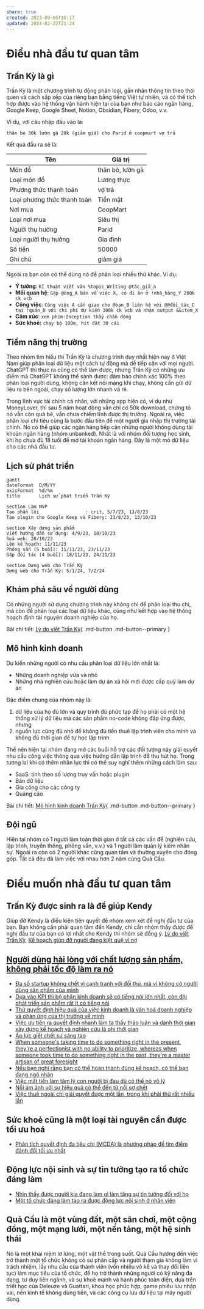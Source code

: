```yaml
---
share: true
created: 2023-09-05T16:17
updated: 2024-02-22T21:24
---
```

# Điều nhà đầu tư quan tâm
## Trấn Kỳ là gì
Trấn Kỳ là một chương trình tự động phân loại, gắn nhãn thông tin theo thói quen và cách sắp xếp của riêng bạn bằng tiếng Việt tự nhiên, và có thể tích hợp được vào hệ thống vận hành hiện tại của bạn như báo cáo ngân hàng, Google Keep, Google Sheet, Notion, Obsidian, Fibery, Odoo, v.v.

Ví dụ, với câu nhập đầu vào là:

```
thăn bò 30k lườn gà 20k (giảm giá) cho Parid ở coopmart vợ trả
```

Kết quả đầu ra sẽ là:

| Tên                         | Giá trị          |
| --------------------------- | ---------------- |
| Món đồ                      | thăn bò, lườn gà |
| Loại món đồ                 | Lương thực       |
| Phương thức thanh toán      | vợ trả           |
| Loại phương thức thanh toán | Tiền mặt         |
| Nơi mua                     | CoopMart         |
| Loại nơi mua                | Siêu thị         |
| Người thụ hưởng             | Parid            |
| Loại người thụ hưởng        | Gia đình         |
| Số tiền                     | 50000            |
| Ghi chú                     | giảm giá         |

Ngoài ra bạn còn có thể dùng nó để phân loại nhiều thứ khác. Ví dụ:
- **Ý tưởng**: `Kĩ thuật viết văn %topic_Writing @tác_giả_a`
- **Mối quan hệ**: `Gặp @ông_A bàn về việc X, có đi ăn ở !nhà_hàng_Y 200k ck vcb`
- **Công việc**: `Công việc A cần giao cho @bạn_B liên hệ với @@đối_tác_C tại !quán_D với chi phí dự kiến 300k ck vcb và nhận output &&item_X`
- **Cảm xúc**: `xem phim:Inception thấy chấn động`
- **Sức khoẻ:** `chạy bộ 100m, hít đất 30 cái`

## Tiềm năng thị trường
Theo nhóm tìm hiểu thì Trấn Kỳ là chương trình duy nhất hiện nay ở Việt Nam giúp phân loại dữ liệu một cách tự động mà dễ tiếp cận với mọi người. ChatGPT thì thực ra cũng có thể làm được, nhưng Trấn Kỳ có những ưu điểm mà ChatGPT không thể sánh được: đảm bảo chính xác 100% theo phân loại người dùng, không cần kết nối mạng khi chạy, không cần gửi dữ liệu ra bên ngoài, chạy số lượng lớn nhanh và rẻ.

Trong lĩnh vực tài chính cá nhân, với những app hiện có, ví dụ như MoneyLover, thì sau 5 năm hoạt động vẫn chỉ có 50k download, chứng tỏ nó vẫn còn quá bé, vẫn chưa chiếm lĩnh được thị trường. Ngoài ra, việc phân loại chi tiêu cũng là bước đầu tiên để một người gia nhập thị trường tài chính. Nó có thể giúp các ngân hàng tiếp cận những người không dùng tài khoản ngân hàng (nhóm unbanked). Nhất là với nhóm đối tượng học sinh, khi họ chưa đủ 18 tuổi để mở tài khoản ngân hàng. Đây là một mỏ dữ liệu cho các nhà đầu tư.

## Lịch sử phát triển
```mermaid
gantt
dateFormat  D/M/YY
axisFormat  %d/%m
title       Lịch sử phát triển Trấn Kỳ

section Làm MVP
Tạo phần lõi                 : crit, 5/7/23, 13/8/23
Tạo plugin cho Google Keep và Fibery: 23/8/23, 13/10/23

section Xây dựng sản phẩm
Viết hướng dẫn sử dụng: 4/9/23, 10/10/23
Sửa web: 28/10/23
Lên kế hoạch: 11/11/23
Phỏng vấn (5 buổi): 11/11/23, 23/11/23
Gặp đối tác (4 buổi): 18/11/23, 24/11/23

section Dựng web cho Trấn Kỳ
Dựng web cho Trấn Kỳ: 5/1/24, 7/2/24
```

## Khám phá sâu về người dùng
Có những người sử dụng chương trình này không chỉ để phân loại thu chi, mà còn để phân loại các loại dữ liệu khác, cũng như kết hợp vào hệ thống hoạch định tài nguyên doanh nghiệp của họ.

Bài chi tiết: [Lý do viết Trấn Kỳ](../../9%20Blog/L%C3%BD%20do%20vi%E1%BA%BFt%20Tr%E1%BA%A5n%20K%E1%BB%B3.md){ .md-button .md-button--primary }

## Mô hình kinh doanh
Dự kiến những người có nhu cầu phân loại dữ liệu lớn nhất là:
- Những doanh nghiệp vừa và nhỏ
- Những nhà nghiên cứu hoặc làm dự án xã hội mới được cấp quỹ làm dự án

Đặc điểm chung của nhóm này là:
1. dữ liệu của họ đủ lớn và quy trình đủ phức tạp để họ phải có một hệ thống xử lý dữ liệu mà các sản phẩm no-code không đáp ứng được, nhưng 
2. nguồn lực cũng đủ nhỏ để không đủ tiền thuê lập trình viên cho mình và không đủ thời gian để tự học lập trình

Thế nên hiện tại nhóm đang mở các buổi hỗ trợ các đối tượng này giải quyết nhu cầu công việc thông qua việc hướng dẫn lập trình để thu hút họ. Trong tương lai khi có thêm nhân lực thì có thể suy nghĩ thêm những cách làm sau:
- SaaS: tính theo số lượng truy vấn hoặc plugin
- Bán dữ liệu
- Gia công cho các công ty
- Quảng cáo

Bài chi tiết: [Mô hình kinh doanh Trấn Kỳ](../../9%20Blog/M%C3%B4%20h%C3%ACnh%20kinh%20doanh%20Tr%E1%BA%A5n%20K%E1%BB%B3.md){ .md-button .md-button--primary }

## Đội ngũ
Hiện tại nhóm có 1 người làm toàn thời gian ở tất cả các vấn đề (nghiên cứu, lập trình, truyền thông, phỏng vấn, v.v.) và 1 người làm quản lý kiêm nhân sự. Ngoài ra còn có 2 người khác cũng quan tâm và thường xuyên cho đóng góp. Tất cả đều đã làm việc với nhau hơn 2 năm cùng Quả Cầu.

# Điều muốn nhà đầu tư quan tâm
## Trấn Kỳ được sinh ra là để giúp Kendy
Giúp đỡ Kendy là điều kiện tiên quyết để nhóm xem xét đề nghị đầu tư của bạn. Bạn không cần phải quan tâm đến Kendy, chỉ cần nhóm thấy được đề nghị đầu tư của bạn có lợi nhất cho Kendy thì nhóm sẽ đồng ý.
[Lý do viết Trấn Kỳ](../../9%20Blog/L%C3%BD%20do%20vi%E1%BA%BFt%20Tr%E1%BA%A5n%20K%E1%BB%B3.md), [Kế hoạch giúp đỡ người đang kiệt quệ vì nợ](../K%E1%BA%BF%20ho%E1%BA%A1ch/K%E1%BA%BF%20ho%E1%BA%A1ch%20gi%C3%BAp%20%C4%91%E1%BB%A1%20ng%C6%B0%E1%BB%9Di%20%C4%91ang%20ki%E1%BB%87t%20qu%E1%BB%87%20v%C3%AC%20n%E1%BB%A3/index.md)

## [Người dùng hài lòng với chất lượng sản phẩm, không phải tốc độ làm ra nó](../../../../%E2%9A%A1Hi%E1%BB%83u%20bi%E1%BA%BFt%20s%C3%A2u/Qu%E1%BA%A3n%20l%C3%BD%20d%E1%BB%B1%20%C3%A1n,%20ph%C3%A1t%20tri%E1%BB%83n%20s%E1%BA%A3n%20ph%E1%BA%A9m,%20x%C3%A2y%20d%E1%BB%B1ng%20t%E1%BB%95%20ch%E1%BB%A9c/Ph%C3%A1t%20tri%E1%BB%83n%20s%E1%BA%A3n%20ph%E1%BA%A9m/Ng%C6%B0%E1%BB%9Di%20d%C3%B9ng%20h%C3%A0i%20l%C3%B2ng%20v%E1%BB%9Bi%20ch%E1%BA%A5t%20l%C6%B0%E1%BB%A3ng%20s%E1%BA%A3n%20ph%E1%BA%A9m,%20kh%C3%B4ng%20ph%E1%BA%A3i%20t%E1%BB%91c%20%C4%91%E1%BB%99%20l%C3%A0m%20ra%20n%C3%B3.md) 
- [Đa số startup không chết vì cạnh tranh với đối thủ, mà vì không có người dùng sản phẩm của mình](../../../../%E2%9A%A1Hi%E1%BB%83u%20bi%E1%BA%BFt%20s%C3%A2u/Qu%E1%BA%A3n%20l%C3%BD%20d%E1%BB%B1%20%C3%A1n,%20ph%C3%A1t%20tri%E1%BB%83n%20s%E1%BA%A3n%20ph%E1%BA%A9m,%20x%C3%A2y%20d%E1%BB%B1ng%20t%E1%BB%95%20ch%E1%BB%A9c/Th%C3%A0nh%20l%E1%BA%ADp%20d%E1%BB%B1%20%C3%A1n/Startup/%C4%90a%20s%E1%BB%91%20startup%20kh%C3%B4ng%20ch%E1%BA%BFt%20v%C3%AC%20c%E1%BA%A1nh%20tranh%20v%E1%BB%9Bi%20%C4%91%E1%BB%91i%20th%E1%BB%A7,%20m%C3%A0%20v%C3%AC%20kh%C3%B4ng%20c%C3%B3%20ng%C6%B0%E1%BB%9Di%20d%C3%B9ng%20s%E1%BA%A3n%20ph%E1%BA%A9m%20c%E1%BB%A7a%20m%C3%ACnh.md)
- [Dựa vào KPI thì bộ phận kinh doanh sẽ có tiếng nói lớn nhất, còn đội phát triển sản phẩm rất ít có tiếng nói](../../../../%E2%9A%A1Hi%E1%BB%83u%20bi%E1%BA%BFt%20s%C3%A2u/Qu%E1%BA%A3n%20l%C3%BD%20d%E1%BB%B1%20%C3%A1n,%20ph%C3%A1t%20tri%E1%BB%83n%20s%E1%BA%A3n%20ph%E1%BA%A9m,%20x%C3%A2y%20d%E1%BB%B1ng%20t%E1%BB%95%20ch%E1%BB%A9c/Ph%C3%A1t%20tri%E1%BB%83n%20s%E1%BA%A3n%20ph%E1%BA%A9m/Ch%E1%BB%89%20s%E1%BB%91/D%E1%BB%B1a%20v%C3%A0o%20KPI%20th%C3%AC%20b%E1%BB%99%20ph%E1%BA%ADn%20kinh%20doanh%20s%E1%BA%BD%20c%C3%B3%20ti%E1%BA%BFng%20n%C3%B3i%20l%E1%BB%9Bn%20nh%E1%BA%A5t,%20c%C3%B2n%20%C4%91%E1%BB%99i%20ph%C3%A1t%20tri%E1%BB%83n%20s%E1%BA%A3n%20ph%E1%BA%A9m%20r%E1%BA%A5t%20%C3%ADt%20c%C3%B3%20ti%E1%BA%BFng%20n%C3%B3i.md)
- [Thứ quyết định hiệu quả của việc kinh doanh là văn hoá doanh nghiệp và phản ứng của thị trường về mình](../../../../%E2%9A%A1Hi%E1%BB%83u%20bi%E1%BA%BFt%20s%C3%A2u/Qu%E1%BA%A3n%20l%C3%BD%20d%E1%BB%B1%20%C3%A1n,%20ph%C3%A1t%20tri%E1%BB%83n%20s%E1%BA%A3n%20ph%E1%BA%A9m,%20x%C3%A2y%20d%E1%BB%B1ng%20t%E1%BB%95%20ch%E1%BB%A9c/Qu%E1%BB%B9,%20g%E1%BB%8Di%20v%E1%BB%91n/G%E1%BB%8Dn%20v%E1%BB%91n%20%C4%91%E1%BA%A7u%20t%C6%B0/Th%E1%BB%A9%20quy%E1%BA%BFt%20%C4%91%E1%BB%8Bnh%20hi%E1%BB%87u%20qu%E1%BA%A3%20c%E1%BB%A7a%20vi%E1%BB%87c%20kinh%20doanh%20l%C3%A0%20v%C4%83n%20ho%C3%A1%20doanh%20nghi%E1%BB%87p%20v%C3%A0%20ph%E1%BA%A3n%20%E1%BB%A9ng%20c%E1%BB%A7a%20th%E1%BB%8B%20tr%C6%B0%E1%BB%9Dng%20v%E1%BB%81%20m%C3%ACnh.md)
- [Việc ưu tiên ra quyết định nhanh làm ta thấy thảo luận và dành thời gian xây dựng kế hoạch và nghiên cứu là phí thời gian](../../../../%E2%9A%A1Hi%E1%BB%83u%20bi%E1%BA%BFt%20s%C3%A2u/Qu%E1%BA%A3n%20l%C3%BD%20d%E1%BB%B1%20%C3%A1n,%20ph%C3%A1t%20tri%E1%BB%83n%20s%E1%BA%A3n%20ph%E1%BA%A9m,%20x%C3%A2y%20d%E1%BB%B1ng%20t%E1%BB%95%20ch%E1%BB%A9c/Ph%C3%A1t%20tri%E1%BB%83n%20s%E1%BA%A3n%20ph%E1%BA%A9m/Nghi%C3%AAn%20c%E1%BB%A9u,%20t%C3%ACm%20%C3%BD%20t%C6%B0%E1%BB%9Fng/L%C3%AAn%20k%E1%BA%BF%20ho%E1%BA%A1ch/Vi%E1%BB%87c%20%C6%B0u%20ti%C3%AAn%20ra%20quy%E1%BA%BFt%20%C4%91%E1%BB%8Bnh%20nhanh%20l%C3%A0m%20ta%20th%E1%BA%A5y%20th%E1%BA%A3o%20lu%E1%BA%ADn%20v%C3%A0%20d%C3%A0nh%20th%E1%BB%9Di%20gian%20x%C3%A2y%20d%E1%BB%B1ng%20k%E1%BA%BF%20ho%E1%BA%A1ch%20v%C3%A0%20nghi%C3%AAn%20c%E1%BB%A9u%20l%C3%A0%20ph%C3%AD%20th%E1%BB%9Di%20gian.md)
- [Áp lực giết chết sự sáng tạo](../../../../%E2%9A%A1Hi%E1%BB%83u%20bi%E1%BA%BFt%20s%C3%A2u/Qu%E1%BA%A3n%20l%C3%BD%20d%E1%BB%B1%20%C3%A1n,%20ph%C3%A1t%20tri%E1%BB%83n%20s%E1%BA%A3n%20ph%E1%BA%A9m,%20x%C3%A2y%20d%E1%BB%B1ng%20t%E1%BB%95%20ch%E1%BB%A9c/C%C3%B4ng%20vi%E1%BB%87c/%C3%81p%20l%E1%BB%B1c%20gi%E1%BA%BFt%20ch%E1%BA%BFt%20s%E1%BB%B1%20s%C3%A1ng%20t%E1%BA%A1o.md)
- [When someone's taking time to do something right in the present, they're a perfectionist with no ability to prioritize, whereas when someone took time to do something right in the past, they're a master artisan of great foresight](../../../../%E2%9A%A1Hi%E1%BB%83u%20bi%E1%BA%BFt%20s%C3%A2u/Qu%E1%BA%A3n%20l%C3%BD%20d%E1%BB%B1%20%C3%A1n,%20ph%C3%A1t%20tri%E1%BB%83n%20s%E1%BA%A3n%20ph%E1%BA%A9m,%20x%C3%A2y%20d%E1%BB%B1ng%20t%E1%BB%95%20ch%E1%BB%A9c/C%C3%B4ng%20vi%E1%BB%87c/S%E1%BA%AFp%20x%E1%BA%BFp%20%C4%91%E1%BB%99%20%C6%B0u%20ti%C3%AAn/When%20someone's%20taking%20time%20to%20do%20something%20right%20in%20the%20present,%20they're%20a%20perfectionist%20with%20no%20ability%20to%20prioritize,%20whereas%20when%20someone%20took%20time%20to%20do%20something%20right%20in%20the%20past,%20they're%20a%20master%20artisan%20of%20great%20foresight.md)
- [Nếu bạn nghĩ rằng bạn có thể hoàn thành đúng kế hoạch, có thể bạn đang ngộ nhận](../../../../%E2%9A%A1Hi%E1%BB%83u%20bi%E1%BA%BFt%20s%C3%A2u/Qu%E1%BA%A3n%20l%C3%BD%20d%E1%BB%B1%20%C3%A1n,%20ph%C3%A1t%20tri%E1%BB%83n%20s%E1%BA%A3n%20ph%E1%BA%A9m,%20x%C3%A2y%20d%E1%BB%B1ng%20t%E1%BB%95%20ch%E1%BB%A9c/C%C3%B4ng%20vi%E1%BB%87c/Th%E1%BB%9Di%20gian%20l%C3%A0m%20vi%E1%BB%87c/N%E1%BA%BFu%20b%E1%BA%A1n%20ngh%C4%A9%20r%E1%BA%B1ng%20b%E1%BA%A1n%20c%C3%B3%20th%E1%BB%83%20ho%C3%A0n%20th%C3%A0nh%20%C4%91%C3%BAng%20k%E1%BA%BF%20ho%E1%BA%A1ch,%20c%C3%B3%20th%E1%BB%83%20b%E1%BA%A1n%20%C4%91ang%20ng%E1%BB%99%20nh%E1%BA%ADn.md)
- [Việc mất tiền làm tâm lý con người bị đau dù có thể nó vô lý](../../../../%E2%9A%A1Hi%E1%BB%83u%20bi%E1%BA%BFt%20s%C3%A2u/Kinh%20t%E1%BA%BF.%20T%C3%A2m%20l%C3%BD%20h%E1%BB%8Dc%20qu%E1%BA%A3n%20l%C3%BD%20v%C3%A0%20lao%20%C4%91%E1%BB%99ng/Kinh%20t%E1%BA%BF/Kinh%20t%E1%BA%BF%20h%E1%BB%8Dc%20t%C3%A2m%20l%C3%BD/Vi%E1%BB%87c%20m%E1%BA%A5t%20ti%E1%BB%81n%20l%C3%A0m%20t%C3%A2m%20l%C3%BD%20con%20ng%C6%B0%E1%BB%9Di%20b%E1%BB%8B%20%C4%91au%20d%C3%B9%20c%C3%B3%20th%E1%BB%83%20n%C3%B3%20v%C3%B4%20l%C3%BD.md)
- [Nỗi ám ảnh với sự hiệu quả có thể đến từ nỗi sợ chết](../../../../%E2%9A%A1Hi%E1%BB%83u%20bi%E1%BA%BFt%20s%C3%A2u/Kinh%20t%E1%BA%BF.%20T%C3%A2m%20l%C3%BD%20h%E1%BB%8Dc%20qu%E1%BA%A3n%20l%C3%BD%20v%C3%A0%20lao%20%C4%91%E1%BB%99ng/T%C3%A2m%20l%C3%BD%20h%E1%BB%8Dc%20qu%E1%BA%A3n%20l%C3%BD%20v%C3%A0%20lao%20%C4%91%E1%BB%99ng/T%E1%BB%91i%20%C6%B0u%20ho%C3%A1/N%E1%BB%97i%20%C3%A1m%20%E1%BA%A3nh%20v%E1%BB%9Bi%20s%E1%BB%B1%20hi%E1%BB%87u%20qu%E1%BA%A3%20c%C3%B3%20th%E1%BB%83%20%C4%91%E1%BA%BFn%20t%E1%BB%AB%20n%E1%BB%97i%20s%E1%BB%A3%20ch%E1%BA%BFt.md)
- [Việc thuê ngoài chỉ giải quyết được một lần, trong khi phải thử rất nhiều lần](../../../../%E2%9A%A1Hi%E1%BB%83u%20bi%E1%BA%BFt%20s%C3%A2u/Qu%E1%BA%A3n%20l%C3%BD%20d%E1%BB%B1%20%C3%A1n,%20ph%C3%A1t%20tri%E1%BB%83n%20s%E1%BA%A3n%20ph%E1%BA%A9m,%20x%C3%A2y%20d%E1%BB%B1ng%20t%E1%BB%95%20ch%E1%BB%A9c/Qu%E1%BB%B9,%20g%E1%BB%8Di%20v%E1%BB%91n/Vi%E1%BB%87c%20thu%C3%AA%20ngo%C3%A0i%20ch%E1%BB%89%20gi%E1%BA%A3i%20quy%E1%BA%BFt%20%C4%91%C6%B0%E1%BB%A3c%20m%E1%BB%99t%20l%E1%BA%A7n,%20trong%20khi%20ph%E1%BA%A3i%20th%E1%BB%AD%20r%E1%BA%A5t%20nhi%E1%BB%81u%20l%E1%BA%A7n.md)
## Sức khoẻ cũng là một loại tài nguyên cần được tối ưu hoá
- [Phân tích quyết định đa tiêu chí (MCDA) là phương pháp để tìm điểm đánh đổi tối ưu nhất](../../../../%E2%9A%A1Hi%E1%BB%83u%20bi%E1%BA%BFt%20s%C3%A2u/Qu%E1%BA%A3n%20l%C3%BD%20d%E1%BB%B1%20%C3%A1n,%20ph%C3%A1t%20tri%E1%BB%83n%20s%E1%BA%A3n%20ph%E1%BA%A9m,%20x%C3%A2y%20d%E1%BB%B1ng%20t%E1%BB%95%20ch%E1%BB%A9c/Ph%C3%A1t%20tri%E1%BB%83n%20s%E1%BA%A3n%20ph%E1%BA%A9m/Ch%E1%BB%89%20s%E1%BB%91/Ph%C3%A2n%20t%C3%ADch%20quy%E1%BA%BFt%20%C4%91%E1%BB%8Bnh%20%C4%91a%20ti%C3%AAu%20ch%C3%AD%20(MCDA)%20l%C3%A0%20ph%C6%B0%C6%A1ng%20ph%C3%A1p%20%C4%91%E1%BB%83%20t%C3%ACm%20%C4%91i%E1%BB%83m%20%C4%91%C3%A1nh%20%C4%91%E1%BB%95i%20t%E1%BB%91i%20%C6%B0u%20nh%E1%BA%A5t.md) 

## Động lực nội sinh và sự tin tưởng tạo ra tổ chức đáng làm
- [Nhìn thấy được người kia đang làm gì làm tăng sự tin tưởng đối với họ](../../../../%E2%9A%A1Hi%E1%BB%83u%20bi%E1%BA%BFt%20s%C3%A2u/Qu%E1%BA%A3n%20l%C3%BD%20d%E1%BB%B1%20%C3%A1n,%20ph%C3%A1t%20tri%E1%BB%83n%20s%E1%BA%A3n%20ph%E1%BA%A9m,%20x%C3%A2y%20d%E1%BB%B1ng%20t%E1%BB%95%20ch%E1%BB%A9c/X%C3%A2y%20d%E1%BB%B1ng%20nh%C3%B3m,%20qu%E1%BA%A3n%20l%C3%BD%20nh%C3%A2n%20s%E1%BB%B1/T%E1%BA%A1o%20s%E1%BB%B1%20tin%20t%C6%B0%E1%BB%9Fng/Nh%C3%ACn%20th%E1%BA%A5y%20%C4%91%C6%B0%E1%BB%A3c%20ng%C6%B0%E1%BB%9Di%20kia%20%C4%91ang%20l%C3%A0m%20g%C3%AC%20l%C3%A0m%20t%C4%83ng%20s%E1%BB%B1%20tin%20t%C6%B0%E1%BB%9Fng%20%C4%91%E1%BB%91i%20v%E1%BB%9Bi%20h%E1%BB%8D.md)
- [Một tổ chức đáng làm tạo ra được động lực nội sinh ở nhân viên](../../../../%E2%9A%A1Hi%E1%BB%83u%20bi%E1%BA%BFt%20s%C3%A2u/Kinh%20t%E1%BA%BF.%20T%C3%A2m%20l%C3%BD%20h%E1%BB%8Dc%20qu%E1%BA%A3n%20l%C3%BD%20v%C3%A0%20lao%20%C4%91%E1%BB%99ng/T%C3%A2m%20l%C3%BD%20h%E1%BB%8Dc%20qu%E1%BA%A3n%20l%C3%BD%20v%C3%A0%20lao%20%C4%91%E1%BB%99ng/K%E1%BB%B9%20n%C4%83ng,%20%C4%91%E1%BB%99ng%20l%E1%BB%B1c/M%E1%BB%99t%20t%E1%BB%95%20ch%E1%BB%A9c%20%C4%91%C3%A1ng%20l%C3%A0m%20t%E1%BA%A1o%20ra%20%C4%91%C6%B0%E1%BB%A3c%20%C4%91%E1%BB%99ng%20l%E1%BB%B1c%20n%E1%BB%99i%20sinh%20%E1%BB%9F%20nh%C3%A2n%20vi%C3%AAn.md)

## Quả Cầu là một vùng đất, một sân chơi, một cộng đồng, một mạng lưới, một nền tảng, một hệ sinh thái
Nó là một khái niệm lơ lửng, một vật thể trong suốt. Quả Cầu hướng đến việc trở thành một tổ chức không có sự phân cấp và người tham gia không làm vì trách nhiệm, lấy nhu cầu của thành viên (vốn nhiều vô kể và thay đổi liên tục) làm mục tiêu của tổ chức, để họ trở thành những người có kỹ năng đa dạng, tư duy liên ngành, và sự khoẻ mạnh và hạnh phúc toàn diện, dựa trên triết học của Deleuze và Guattari, khoa học phức hợp, game phiêu lưu nhập vai, nền kinh tế không dùng tiền, và các công cụ lưu dữ liệu tại máy người dùng.